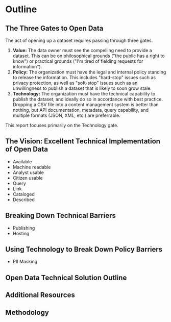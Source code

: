 # Outline

## The Three Gates to Open Data
The act of opening up a dataset requires passing through three gates.

1. **Value:** The data owner must see the compelling need to provide a dataset. This can be on philosophical grounds ("the public has a right to know") or practical grounds ("I'm tired of fielding requests for information").
2. **Policy:** The organization must have the legal and internal policy standing to release the information. This includes "hard-stop" issues such as privacy protection, as well as "soft-stop" issues such as an unwillingness to publish a dataset that is likely to soon grow stale.
3. **Technology:** The organization must have the technical capability to publish the dataset, and ideally do so in accordance with best practice. Dropping a CSV file into a content management system is better than nothing, but API documentation, metadata, query capability, and multiple formats (JSON, XML, etc.) are preferrable.

This report focuses primarily on the Technology gate.

## The Vision: Excellent Technical Implementation of Open Data
* Available
* Machine readable
* Analyst usable
* Citizen usable
* Query
* Link
* Cataloged
* Described

## Breaking Down Technical Barriers
* Publishing
* Hosting

## Using Technology to Break Down Policy Barriers
* PII Masking

## Open Data Technical Solution Outline

## Additional Resources

## Methodology